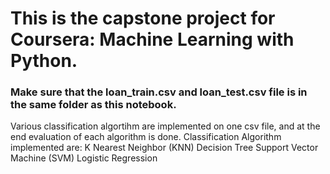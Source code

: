 # This is the capstone project for Coursera: Machine Learning with Python.
### Make sure that the loan_train.csv and loan_test.csv file is in the same folder as this notebook.

Various classification algortihm are implemented on one csv file, and at the end evaluation of each algorithm is done.
Classification Algorithm implemented are: 
                                         K Nearest Neighbor (KNN)
                                         Decision Tree
                                         Support Vector Machine (SVM)
                                         Logistic Regression
